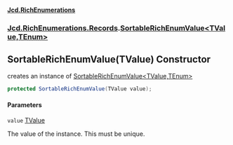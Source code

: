 #### [Jcd.RichEnumerations](index.md 'index')

### [Jcd.RichEnumerations.Records](Jcd.RichEnumerations.Records.md 'Jcd.RichEnumerations.Records').[SortableRichEnumValue&lt;TValue,TEnum&gt;](SortableRichEnumValue_TValue,TEnum_.md 'Jcd.RichEnumerations.Records.SortableRichEnumValue<TValue,TEnum>')

## SortableRichEnumValue(TValue) Constructor

creates an instance of [SortableRichEnumValue&lt;TValue,TEnum&gt;](SortableRichEnumValue_TValue,TEnum_.md 'Jcd.RichEnumerations.Records.SortableRichEnumValue<TValue,TEnum>')

```csharp
protected SortableRichEnumValue(TValue value);
```

#### Parameters

<a name='Jcd.RichEnumerations.Records.SortableRichEnumValue_TValue,TEnum_.SortableRichEnumValue(TValue).value'></a>

`value` [TValue](SortableRichEnumValue_TValue,TEnum_.md#Jcd.RichEnumerations.Records.SortableRichEnumValue_TValue,TEnum_.TValue 'Jcd.RichEnumerations.Records.SortableRichEnumValue<TValue,TEnum>.TValue')

The value of the instance. This must be unique.